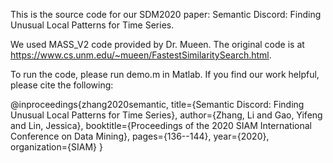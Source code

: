 This is the source code for our SDM2020 paper: Semantic Discord: Finding Unusual Local Patterns for Time Series. 

We used MASS_V2 code provided by Dr. Mueen. The original code is at https://www.cs.unm.edu/~mueen/FastestSimilaritySearch.html. 


To run the code, please run demo.m in Matlab. If you find our work helpful, please cite the following: 

@inproceedings{zhang2020semantic,
  title={Semantic Discord: Finding Unusual Local Patterns for Time Series},
  author={Zhang, Li and Gao, Yifeng and Lin, Jessica},
  booktitle={Proceedings of the 2020 SIAM International Conference on Data Mining},
  pages={136--144},
  year={2020},
  organization={SIAM}
}